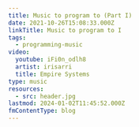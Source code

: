 ```yaml
---
title: Music to program to (Part I)
date: 2021-10-26T15:08:33.000Z
linkTitle: Music to program to I
tags:
  - programming-music
video:
  youtube: iFi0n_odlh8
  artist: irisarri
  title: Empire Systems
type: music
resources:
  - src: header.jpg
lastmod: 2024-01-02T11:45:52.000Z
fmContentType: blog
---
```


